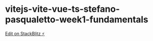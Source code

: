 # vitejs-vite-vue-ts-stefano-pasqualetto-week1-fundamentals

[Edit on StackBlitz ⚡️](https://stackblitz.com/edit/vitejs-vite-v7zyvi)